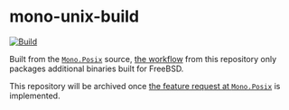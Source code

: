 # mono-unix-build

[![Build](https://github.com/Openur/mono-unix-build/actions/workflows/build.yml/badge.svg?branch=main)](https://github.com/Openur/mono-unix-build/actions/workflows/build.yml)

Built from the [`Mono.Posix`](https://github.com/mono/mono.posix) source, [the workflow](.github/workflows/build.yml) from this repository only packages additional binaries built for FreeBSD.

This repository will be archived once [the feature request at `Mono.Posix`](https://github.com/mono/mono.posix/issues/8) is implemented.
